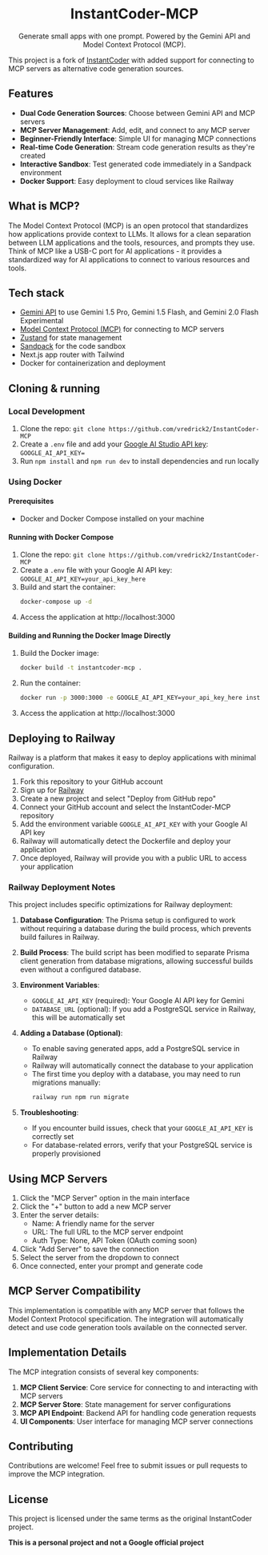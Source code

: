 <h1 align="center">InstantCoder-MCP</h1>
<p align="center">
  Generate small apps with one prompt. Powered by the Gemini API and Model Context Protocol (MCP).
</p>

This project is a fork of [InstantCoder](https://github.com/osanseviero/InstantCoder) with added support for connecting to MCP servers as alternative code generation sources.

## Features

- **Dual Code Generation Sources**: Choose between Gemini API and MCP servers
- **MCP Server Management**: Add, edit, and connect to any MCP server
- **Beginner-Friendly Interface**: Simple UI for managing MCP connections
- **Real-time Code Generation**: Stream code generation results as they're created
- **Interactive Sandbox**: Test generated code immediately in a Sandpack environment
- **Docker Support**: Easy deployment to cloud services like Railway

## What is MCP?

The Model Context Protocol (MCP) is an open protocol that standardizes how applications provide context to LLMs. It allows for a clean separation between LLM applications and the tools, resources, and prompts they use. Think of MCP like a USB-C port for AI applications - it provides a standardized way for AI applications to connect to various resources and tools.

## Tech stack

- [Gemini API](https://ai.google.dev/gemini-api/docs) to use Gemini 1.5 Pro, Gemini 1.5 Flash, and Gemini 2.0 Flash Experimental
- [Model Context Protocol (MCP)](https://github.com/modelcontextprotocol/typescript-sdk) for connecting to MCP servers
- [Zustand](https://github.com/pmndrs/zustand) for state management
- [Sandpack](https://sandpack.codesandbox.io/) for the code sandbox
- Next.js app router with Tailwind
- Docker for containerization and deployment

## Cloning & running

### Local Development

1. Clone the repo: `git clone https://github.com/vredrick2/InstantCoder-MCP`
2. Create a `.env` file and add your [Google AI Studio API key](https://aistudio.google.com/app/apikey): `GOOGLE_AI_API_KEY=`
3. Run `npm install` and `npm run dev` to install dependencies and run locally

### Using Docker

#### Prerequisites
- Docker and Docker Compose installed on your machine

#### Running with Docker Compose
1. Clone the repo: `git clone https://github.com/vredrick2/InstantCoder-MCP`
2. Create a `.env` file with your Google AI API key: `GOOGLE_AI_API_KEY=your_api_key_here`
3. Build and start the container:
   ```bash
   docker-compose up -d
   ```
4. Access the application at http://localhost:3000

#### Building and Running the Docker Image Directly
1. Build the Docker image:
   ```bash
   docker build -t instantcoder-mcp .
   ```
2. Run the container:
   ```bash
   docker run -p 3000:3000 -e GOOGLE_AI_API_KEY=your_api_key_here instantcoder-mcp
   ```
3. Access the application at http://localhost:3000

## Deploying to Railway

Railway is a platform that makes it easy to deploy applications with minimal configuration.

1. Fork this repository to your GitHub account
2. Sign up for [Railway](https://railway.app/)
3. Create a new project and select "Deploy from GitHub repo"
4. Connect your GitHub account and select the InstantCoder-MCP repository
5. Add the environment variable `GOOGLE_AI_API_KEY` with your Google AI API key
6. Railway will automatically detect the Dockerfile and deploy your application
7. Once deployed, Railway will provide you with a public URL to access your application

### Railway Deployment Notes

This project includes specific optimizations for Railway deployment:

1. **Database Configuration**: The Prisma setup is configured to work without requiring a database during the build process, which prevents build failures in Railway.

2. **Build Process**: The build script has been modified to separate Prisma client generation from database migrations, allowing successful builds even without a configured database.

3. **Environment Variables**:
   - `GOOGLE_AI_API_KEY` (required): Your Google AI API key for Gemini
   - `DATABASE_URL` (optional): If you add a PostgreSQL service in Railway, this will be automatically set

4. **Adding a Database (Optional)**:
   - To enable saving generated apps, add a PostgreSQL service in Railway
   - Railway will automatically connect the database to your application
   - The first time you deploy with a database, you may need to run migrations manually:
     ```bash
     railway run npm run migrate
     ```

5. **Troubleshooting**:
   - If you encounter build issues, check that your `GOOGLE_AI_API_KEY` is correctly set
   - For database-related errors, verify that your PostgreSQL service is properly provisioned

## Using MCP Servers

1. Click the "MCP Server" option in the main interface
2. Click the "+" button to add a new MCP server
3. Enter the server details:
   - Name: A friendly name for the server
   - URL: The full URL to the MCP server endpoint
   - Auth Type: None, API Token (OAuth coming soon)
4. Click "Add Server" to save the connection
5. Select the server from the dropdown to connect
6. Once connected, enter your prompt and generate code

## MCP Server Compatibility

This implementation is compatible with any MCP server that follows the Model Context Protocol specification. The integration will automatically detect and use code generation tools available on the connected server.

## Implementation Details

The MCP integration consists of several key components:

1. **MCP Client Service**: Core service for connecting to and interacting with MCP servers
2. **MCP Server Store**: State management for server configurations
3. **MCP API Endpoint**: Backend API for handling code generation requests
4. **UI Components**: User interface for managing MCP server connections

## Contributing

Contributions are welcome! Feel free to submit issues or pull requests to improve the MCP integration.

## License

This project is licensed under the same terms as the original InstantCoder project.

**This is a personal project and not a Google official project**
